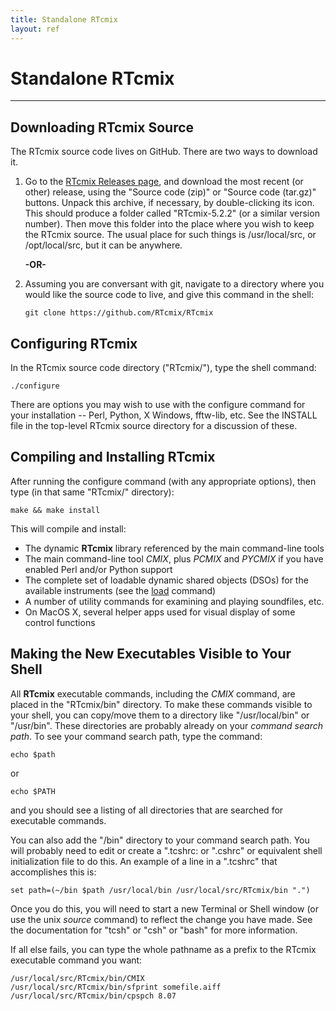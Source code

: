 ```yaml
---
title: Standalone RTcmix
layout: ref
---
```


# Standalone RTcmix


-----

## Downloading RTcmix Source

The RTcmix source code lives on GitHub. There are two ways to download
it.

1.  Go to the [RTcmix Releases
    page](https://github.com/RTcmix/RTcmix/releases), and download the
    most recent (or other) release, using the "Source code (zip)" or
    "Source code (tar.gz)" buttons. Unpack this archive, if necessary,
    by double-clicking its icon. This should produce a folder called
    "RTcmix-5.2.2" (or a similar version number). Then move this folder
    into the place where you wish to keep the RTcmix source. The usual place
    for such things is /usr/local/src, or /opt/local/src, but it can be anywhere.  
      
    **-OR-**

2.  Assuming you are conversant with git, navigate to a directory where
    you would like the source code to live, and give this command in the
    shell:
    
        git clone https://github.com/RTcmix/RTcmix

## Configuring RTcmix 

In the RTcmix source code directory ("RTcmix/"), type the shell command:

``` 
./configure
```

There are options you may wish to use with the configure command for
your installation -- Perl, Python, X Windows, fftw-lib, etc. See the
INSTALL file in the top-level RTcmix source directory for a discussion of these.

## Compiling and Installing RTcmix 

After running the configure command (with any appropriate options), then
type (in that same "RTcmix/" directory):

``` 
make && make install
```

This will compile and install:

- The dynamic **RTcmix** library referenced by the main command-line tools
- The main command-line tool *CMIX*, plus *PCMIX* and *PYCMIX* if you have enabled Perl and/or Python support
- The complete set of loadable dynamic shared objects (DSOs) for the available instruments (see the [load](../reference/scorefile/load.html) command)
- A number of utility commands for examining and playing soundfiles, etc.
- On MacOS X, several helper apps used for visual display of some control functions

## Making the New Executables Visible to Your Shell

All **RTcmix** executable commands, including the *CMIX* command, are placed
in the "RTcmix/bin" directory. To make these commands visible to your shell, you can
copy/move them to a directory like "/usr/local/bin" or "/usr/bin". These
directories are probably already on your *command search path*. To see
your command search path, type the command:

``` 
echo $path
```

or

``` 
echo $PATH
```

and you should see a listing of all directories that are searched for
executable commands.

You can also add the "<PATH TO YOUR RTcmix DIRECTORY>/bin" directory to your command
search path. You will probably need to edit or create a ".tcshrc: or
".cshrc" or equivalent shell initialization file to do this. An example
of a line in a ".tcshrc" that accomplishes this is:

``` 
set path=(~/bin $path /usr/local/bin /usr/local/src/RTcmix/bin ".")
```

Once you do this, you will need to start a new Terminal or Shell window
(or use the unix *source* command) to reflect the change you have made.
See the documentation for "tcsh" or "csh" or "bash" for more
information.

If all else fails, you can type the whole pathname as a prefix to the
RTcmix executable command you want:

``` 
/usr/local/src/RTcmix/bin/CMIX
/usr/local/src/RTcmix/bin/sfprint somefile.aiff
/usr/local/src/RTcmix/bin/cpspch 8.07 
```

